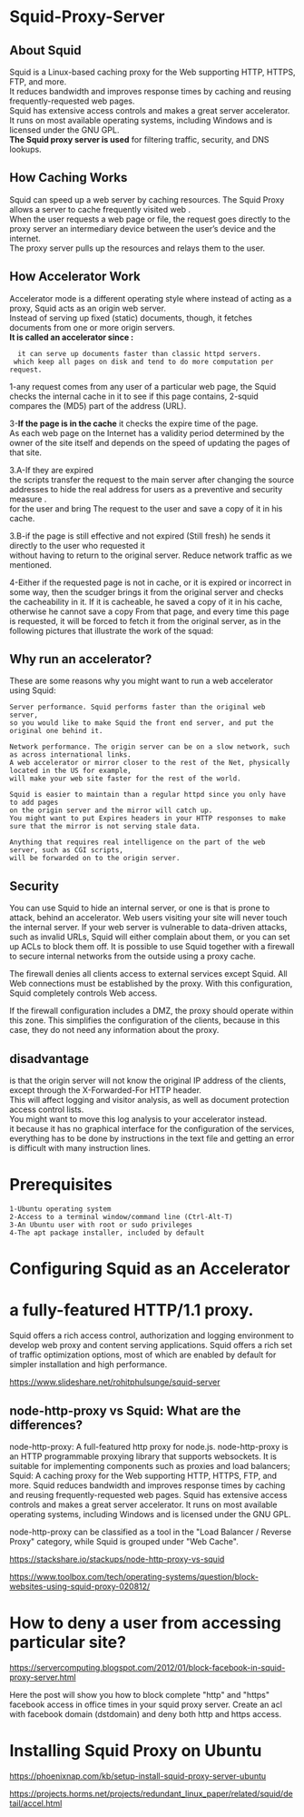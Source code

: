 # Squid-Proxy-Server


## About Squid

Squid is a Linux-based  caching proxy for the Web supporting HTTP, HTTPS, FTP, and more. <br>
It reduces bandwidth and improves response times by caching and reusing frequently-requested web pages. <br>
Squid has extensive access controls and makes a great server accelerator. It runs on most available operating systems, including Windows and is licensed under the GNU GPL.<br> 
**The Squid proxy server is used** for filtering traffic, security, and DNS lookups.



## How Caching Works
 Squid can speed up a web server by caching resources. The Squid Proxy allows a server to cache frequently visited web .<br>
 When the user requests a web page or file, the request goes directly to the proxy server an intermediary device  between the user’s device and the internet.<br> The proxy server pulls up the resources and relays them to the user.

## How Accelerator Work 


 Accelerator mode is a different operating style where instead of acting as a proxy, Squid acts as an origin web server. <br>
 Instead of serving up fixed (static) documents, though, it fetches documents from one or more origin servers. <br>
**It is called an accelerator since :** 

      it can serve up documents faster than classic httpd servers.
     which keep all pages on disk and tend to do more computation per request. 



1-any request comes from any user of a particular web page, the Squid checks the internal cache in it to see if this page contains,
2-squid compares the (MD5) part of the address (URL). <br> 

3-**If the page is in the cache** it checks the expire time of the page. <br> 
As each web page on the Internet has a validity period determined by the owner of the site itself and 
depends on the speed of updating the pages of that site.

   3.A-If they are expired <br>
the scripts transfer the request to the main server after changing the source addresses to hide the real address 
for users as a preventive and security measure .<br> for the user and bring The request to the user and save a copy of it in his cache. 

3.B-if the page is still effective and not expired (Still fresh) he sends it directly to the user
who requested it <br> without having to return to the original server. Reduce network traffic as we mentioned. <br>


4-Either if the requested page is not in cache, or it is expired or incorrect in some way, then the scudger brings it from the original server and checks the cacheability in it. If it is cacheable, he saved a copy of it in his cache, otherwise he cannot save a copy From that page, and every time this page is requested, it will be forced to fetch it from the original server, as in the following pictures that illustrate the work of the squad: 








## Why run an accelerator?

These are some reasons why you might want to run a web accelerator using Squid:

    Server performance. Squid performs faster than the original web server, 
    so you would like to make Squid the front end server, and put the original one behind it.
    
    Network performance. The origin server can be on a slow network, such as across international links.
    A web accelerator or mirror closer to the rest of the Net, physically located in the US for example,
    will make your web site faster for the rest of the world.

    Squid is easier to maintain than a regular httpd since you only have to add pages 
    on the origin server and the mirror will catch up. 
    You might want to put Expires headers in your HTTP responses to make sure that the mirror is not serving stale data.

    Anything that requires real intelligence on the part of the web server, such as CGI scripts, 
    will be forwarded on to the origin server.
   
   
## Security

You can use Squid to hide an internal server, or one is that is prone to attack, behind an accelerator. 
Web users visiting your site will never touch the internal server. If your web server is vulnerable to data-driven attacks, such as invalid URLs, Squid will either complain about them, or you can set up ACLs to block them off.
It is possible to use Squid together with a firewall to secure internal networks from the outside using a proxy cache. <br>

The firewall denies all clients access to external services except Squid. All Web connections must be established by the proxy. 
With this configuration, Squid completely controls Web access.<br>

If the firewall configuration includes a DMZ, the proxy should operate within this zone.
This simplifies the configuration of the clients, because in this case, they do not need any information about the proxy.

    
    
##  disadvantage 
is that the origin server will not know the original IP address of the clients, except through the X-Forwarded-For HTTP header.<br>
This will affect logging and visitor analysis, as well as document protection access control lists.<br>
You might want to move this log analysis to your accelerator instead.<br>
it because it has no graphical interface for the configuration of the services, everything has to be done by instructions in the text file and getting an error is difficult with many instruction lines. 




# Prerequisites

    1-Ubuntu operating system
    2-Access to a terminal window/command line (Ctrl-Alt-T)
    3-An Ubuntu user with root or sudo privileges
    4-The apt package installer, included by default


# Configuring Squid as an Accelerator 





# a fully-featured HTTP/1.1 proxy.
Squid offers a rich access control, authorization and logging environment to develop web proxy and content serving applications. Squid offers a rich set of traffic optimization options, most of which are enabled by default for simpler installation and high performance. 


https://www.slideshare.net/rohitphulsunge/squid-server

## node-http-proxy vs Squid: What are the differences?

node-http-proxy: A full-featured http proxy for node.js. node-http-proxy is an HTTP programmable proxying library that supports websockets. It is suitable for implementing components such as proxies and load balancers; Squid: A caching proxy for the Web supporting HTTP, HTTPS, FTP, and more. Squid reduces bandwidth and improves response times by caching and reusing frequently-requested web pages. Squid has extensive access controls and makes a great server accelerator. It runs on most available operating systems, including Windows and is licensed under the GNU GPL.

node-http-proxy can be classified as a tool in the "Load Balancer / Reverse Proxy" category, while Squid is grouped under "Web Cache".

https://stackshare.io/stackups/node-http-proxy-vs-squid

https://www.toolbox.com/tech/operating-systems/question/block-websites-using-squid-proxy-020812/

# How to deny a user from accessing particular site?

https://servercomputing.blogspot.com/2012/01/block-facebook-in-squid-proxy-server.html




Here the post will show you how to block complete "http" and "https" facebook access in office times in your squid proxy server. Create an acl with facebook domain (dstdomain) and deny both http and https access.










# Installing Squid Proxy on Ubuntu 




https://phoenixnap.com/kb/setup-install-squid-proxy-server-ubuntu


https://projects.horms.net/projects/redundant_linux_paper/related/squid/detail/accel.html


